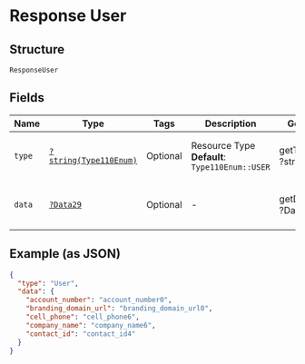 
# Response User

## Structure

`ResponseUser`

## Fields

| Name | Type | Tags | Description | Getter | Setter |
|  --- | --- | --- | --- | --- | --- |
| `type` | [`?string(Type110Enum)`](../../doc/models/type-110-enum.md) | Optional | Resource Type<br>**Default**: `Type110Enum::USER` | getType(): ?string | setType(?string type): void |
| `data` | [`?Data29`](../../doc/models/data-29.md) | Optional | - | getData(): ?Data29 | setData(?Data29 data): void |

## Example (as JSON)

```json
{
  "type": "User",
  "data": {
    "account_number": "account_number0",
    "branding_domain_url": "branding_domain_url0",
    "cell_phone": "cell_phone6",
    "company_name": "company_name6",
    "contact_id": "contact_id4"
  }
}
```

